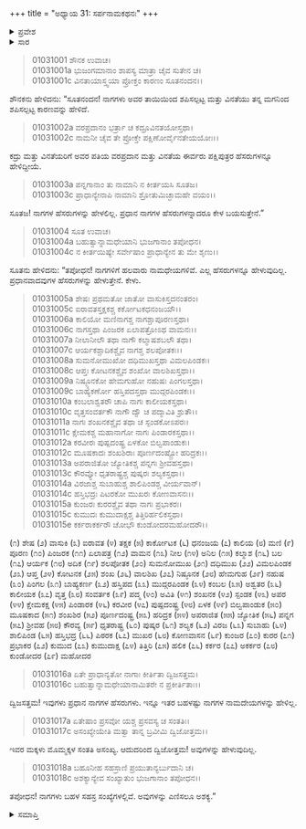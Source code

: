 +++
title = "ಅಧ್ಯಾಯ 31: ಸರ್ಪನಾಮಕಥನಃ"
+++

<details><summary>ಪ್ರವೇಶ</summary>


।।   ಓಂ ಓಂ ನಮೋ ನಾರಾಯಣಾಯ।।   ಶ್ರೀ ವೇದವ್ಯಾಸಾಯ ನಮಃ ।।

ಶ್ರೀ ಕೃಷ್ಣದ್ವೈಪಾಯನ ವೇದವ್ಯಾಸ ವಿರಚಿತ  

**ಶ್ರೀ ಮಹಾಭಾರತ**

**ಆದಿ ಪರ್ವ**

**ಆಸ್ತೀಕ ಪರ್ವ**

**ಅಧ್ಯಾಯ 31**

</details>


<details><summary>ಸಾರ</summary>
ಪ್ರಮುಖ ಪನ್ನಗಗಳ ಹೆಸರುಗಳು (1-18).

</details>



> 01031001 ಶೌನಕ ಉವಾಚ।  
01031001a ಭುಜಂಗಮಾನಾಂ ಶಾಪಸ್ಯ ಮಾತ್ರಾ ಚೈವ ಸುತೇನ ಚ।  
01031001c ವಿನತಾಯಾಸ್ತ್ವಯಾ ಪ್ರೋಕ್ತಂ ಕಾರಣಂ ಸೂತನಂದನ।।

ಶೌನಕನು ಹೇಳಿದನು: “ಸೂತನಂದನ! ನಾಗಗಳು ಅವರ ತಾಯಿಯಿಂದ ಶಪಿಸಲ್ಪಟ್ಟ ಮತ್ತು ವಿನತೆಯು ತನ್ನ ಮಗನಿಂದ ಶಪಿಸಲ್ಪಟ್ಟ ಕಾರಣವನ್ನು ಹೇಳಿದೆ.

> 01031002a ವರಪ್ರದಾನಂ ಭರ್ತ್ರಾ ಚ ಕದ್ರೂವಿನತಯೋಸ್ತಥಾ।  
01031002c ನಾಮನೀ ಚೈವ ತೇ ಪ್ರೋಕ್ತೇ ಪಕ್ಷಿಣೋರ್ವೈನತೇಯಯೋಃ।।

ಕದ್ರು ಮತ್ತು ವಿನತೆಯರಿಗೆ ಅವರ ಪತಿಯ ವರಪ್ರದಾನ ಮತ್ತು ವಿನತೆಯ ಈರ್ವರು ಪಕ್ಷಿಪುತ್ರರ ಹೆಸರುಗಳನ್ನೂ ಹೇಳಿದ್ದೀಯೆ.

> 01031003a ಪನ್ನಗಾನಾಂ ತು ನಾಮಾನಿ ನ ಕೀರ್ತಯಸಿ ಸೂತಜ।  
01031003c ಪ್ರಾಧಾನ್ಯೇನಾಪಿ ನಾಮಾನಿ ಶ್ರೋತುಮಿಚ್ಛಾಮಹೇ ವಯಂ।।

ಸೂತಜ! ನಾಗಗಳ ಹೆಸರುಗಳನ್ನು ಹೇಳಲಿಲ್ಲ. ಪ್ರಧಾನ ನಾಗಗಳ ಹೆಸರುಗಳನ್ನಾದರೂ ಕೇಳ ಬಯಸುತ್ತೇನೆ.”

> 01031004 ಸೂತ ಉವಾಚ।  
01031004a ಬಹುತ್ವಾನ್ನಾಮಧೇಯಾನಿ ಭುಜಗಾನಾಂ ತಪೋಧನ।  
01031004c ನ ಕೀರ್ತಯಿಷ್ಯೇ ಸರ್ವೇಷಾಂ ಪ್ರಾಧಾನ್ಯೇನ ತು ಮೇ ಶೃಣು।।

ಸೂತನು ಹೇಳಿದನು: “ತಪೋಧನ! ನಾಗಗಳಿಗೆ ಹಲವಾರು  ನಾಮಧೇಯಗಳಿವೆ. ಎಲ್ಲ ಹೆಸರುಗಳನ್ನೂ ಹೇಳುವುದಿಲ್ಲ. ಪ್ರಧಾನವಾದವುಗಳ ಹೆಸರುಗಳನ್ನು ಹೇಳುತ್ತೇನೆ. ಕೇಳು.

> 01031005a ಶೇಷಃ ಪ್ರಥಮತೋ ಜಾತೋ ವಾಸುಕಿಸ್ತದನಂತರಂ।  
01031005c ಐರಾವತಸ್ತಕ್ಷಕಶ್ಚ ಕರ್ಕೋಟಕಧನಂಜಯೌ।।  
01031006a ಕಾಲಿಯೋ ಮಣಿನಾಗಶ್ಚ ನಾಗಶ್ಚಾಪೂರಣಸ್ತಥಾ।  
01031006c ನಾಗಸ್ತಥಾ ಪಿಂಜರಕ ಏಲಾಪತ್ರೋಽಥ ವಾಮನಃ।।  
01031007a ನೀಲಾನೀಲೌ ತಥಾ ನಾಗೌ ಕಲ್ಮಾಷಶಬಲೌ ತಥಾ।  
01031007c ಆರ್ಯಕಶ್ಚಾದಿಕಶ್ಚೈವ ನಾಗಶ್ಚ ಶಲಪೋತಕಃ।।  
01031008a ಸುಮನೋಮುಖೋ ದಧಿಮುಖಸ್ತಥಾ ವಿಮಲಪಿಂಡಕಃ।  
01031008c ಆಪ್ತಃ ಕೋಟನಕಶ್ಚೈವ ಶಂಖೋ ವಾಲಶಿಖಸ್ತಥಾ।।   
01031009a ನಿಷ್ಠ್ಯೂನಕೋ ಹೇಮಗುಹೋ ನಹುಷಃ ಪಿಂಗಲಸ್ತಥಾ।  
01031009c ಬಾಹ್ಯಕರ್ಣೋ ಹಸ್ತಿಪದಸ್ತಥಾ ಮುದ್ಗರಪಿಂಡಕಃ।।  
01031010a ಕಂಬಲಾಶ್ವತರೌ ಚಾಪಿ ನಾಗಃ ಕಾಲೀಯಕಸ್ತಥಾ।   
01031010c ವೃತ್ತಸಂವರ್ತಕೌ ನಾಗೌ ದ್ವೌ ಚ ಪದ್ಮಾವಿತಿ ಶ್ರುತೌ।।  
01031011a ನಾಗಃ ಶಂಖನಕಶ್ಚೈವ ತಥಾ ಚ ಸ್ಫಂಡಕೋಽಪರಃ।  
01031011c ಕ್ಷೇಮಕಶ್ಚ ಮಹಾನಾಗೋ ನಾಗಃ ಪಿಂಡಾರಕಸ್ತಥಾ।।  
01031012a ಕರವೀರಃ ಪುಷ್ಪದಂಷ್ಟ್ರ ಏಳಕೋ ಬಿಲ್ವಪಾಂಡುಕಃ।  
01031012c ಮೂಷಕಾದಃ ಶಂಖಶಿರಾಃ ಪೂರ್ಣದಂಷ್ಟ್ರೋ ಹರಿದ್ರಕಃ।।  
01031013a ಅಪರಾಜಿತೋ ಜ್ಯೋತಿಕಶ್ಚ ಪನ್ನಗಃ ಶ್ರೀವಹಸ್ತಥಾ।  
01031013c ಕೌರವ್ಯೋ ಧೃತರಾಷ್ಟ್ರಶ್ಚ ಪುಷ್ಕರಃ ಶಲ್ಯಕಸ್ತಥಾ।।  
01031014a ವಿರಜಾಶ್ಚ ಸುಬಾಹುಶ್ಚ ಶಾಲಿಪಿಂಡಶ್ಚ ವೀರ್ಯವಾನ್।  
01031014c ಹಸ್ತಿಭದ್ರಃ ಪಿಟರಕೋ ಮುಖರಃ ಕೋಣವಾಸನಃ।।  
01031015a ಕುಂಜರಃ ಕುರರಶ್ಚೈವ ತಥಾ ನಾಗಃ ಪ್ರಭಾಕರಃ।  
01031015c ಕುಮುದಃ ಕುಮುದಾಕ್ಷಶ್ಚ ತಿತ್ತಿರಿರ್ಹಲಿಕಸ್ತಥಾ।   
01031015e ಕರ್ಕರಾಕರ್ಕರೌ ಚೋಭೌ ಕುಂಡೋದರಮಹೋದರೌ।।

(೧) ಶೇಷ (೨) ವಾಸುಕಿ (೩) ಐರಾವತ (೪) ತಕ್ಷಕ (೫) ಕಾರ್ಕೋಟಕ (೬) ಧನಂಜಯ (೭) ಕಾಲಿಯ (೮) ಮಣಿ (೯) ಪೂರಣ (೧೦) ಪಿಂಜರಕ (೧೧) ಏಲಾಪತ್ರ (೧೨) ವಾಮನ (೧೩) ನೀಲ (೧೪) ಅನಿಲ (೧೫) ಕಲ್ಮಾಶ (೧೬) ಬಲ (೧೭) ಆರ್ಯಕ (೧೮) ಅದಿಕ (೧೯) ಶಲಪೋತಕ (೨೦) ಸುಮನೋಮುಖ (೨೧) ದಧಿಮುಖ (೨೨) ವಿಮಲಪಿಂಡಕ (೨೩) ಆಪ್ತ (೨೪) ಕೋಟನಕ (೨೫) ಶಂಖ (೨೬) ವಾಲಶಿಖ (೨೭) ನಿಷ್ಠೂನಕ (೨೮) ಹೇಮಗುಹ (೨೯) ನಹುಷ (೩೦) ಪಿಂಗಲ (೩೧) ಬಾಹ್ಯಕರ್ಣ (೩೨) ಹಸ್ತಿಪದ (೩೩) ಮುದ್ಗರಪಿಂಡಕ (೩೪) ಕಂಬಲ (೩೫) ಅಶ್ವತರ (೩೬) ಕಾಲೀಯಕ (೩೭) ವೃತ್ತ (೩೮) ಸಂವರ್ತಕ (೩೯) ಪದ್ಮ (೪೦) ಅವಿತಿ (೪೧) ಶಂಖನಕ (೪೨) ಸ್ಪಂಡಕ (೪೩) ಅಪರ (೪೪) ಕ್ಷೇಮಕಕ್ಷ (೪೫) ಪಿಂಡಾರಕ (೪೬) ಕರವೀರ (೪೭) ಪುಷ್ಪದಂಷ್ಟ್ರ (೪೮) ಏಳಕ (೪೯) ಬಿಲ್ವಪಾಂಡುಕ (೫೦) ಮೂಷಕಾದ (೫೧) ಶಂಖಶಿರ (೫೨) ಪೂರ್ಣದಂಷ್ಟ್ರ (೫೩) ಹರಿದ್ರಕ (೫೪) ಅಪರಾಜಿತ (೫೫) ಜ್ಯೋತಿಕ (೫೬) ಪನ್ನಗ (೫೭) ಶ್ರೀವಹ (೫೮) ಕೌರವ್ಯ (೫೯) ಧೃತರಾಷ್ಟ್ರ (೬೦) ಪುಷ್ಕರ (೬೧) ಶಲ್ಯಕ (೬೨) ವಿರಜ (೬೩) ಸುಬಾಹು (೬೪) ಶಾಲಿಪಿಂಡ (೬೫) ಹಸ್ತಿಭದ್ರ (೬೬) ಪಿಠರಕ (೬೭) ಮುಖರ (೬೮) ಕೋಣವಾಸನ (೬೯) ಕುಂಜರ (೭೦) ಕುರರ (೭೧) ಪ್ರಭಾಕರ (೭೨) ಕುಮುದ (೭೩) ಕುಮುದಾಕ್ಷ (೭೪) ತಿತ್ತಿರಿ (೭೫) ಹಲಿಕ (೭೬) ಕರ್ಕರ (೭೭) ಅಕರ್ಕರ (೭೮) ಕುಂಡೋದರ (೭೯) ಮಹೋದರ

> 01031016a ಏತೇ ಪ್ರಾಧಾನ್ಯತೋ ನಾಗಾಃ ಕೀರ್ತಿತಾ ದ್ವಿಜಸತ್ತಮ।  
01031016c ಬಹುತ್ವಾನ್ನಾಮಧೇಯಾನಾಮಿತರೇ ನ ಪ್ರಕೀರ್ತಿತಾಃ।।

ದ್ವಿಜಸತ್ತಮ! ಇವುಗಳು ಪ್ರಧಾನ ನಾಗಗಳ ಹೆಸರುಗಳು. ಇನ್ನೂ ಇತರ ಬಹಳಷ್ಟು ನಾಗಗಳ ನಾಮದೇಯಗಳನ್ನು ಹೇಳಿಲ್ಲ.

> 01031017a ಏತೇಷಾಂ ಪ್ರಸವೋ ಯಶ್ಚ ಪ್ರಸವಸ್ಯ ಚ ಸಂತತಿಃ।  
01031017c ಅಸಂಖ್ಯೇಯೇತಿ ಮತ್ವಾ ತಾನ್ನ ಬ್ರವೀಮಿ ದ್ವಿಜೋತ್ತಮ।।

ಇವರ ಮಕ್ಕಳು ಮೊಮ್ಮಕ್ಕಳ ಸಂತತಿ ಅಸಂಖ್ಯ. ಆದುದರಿಂದ ದ್ವಿಜೋತ್ತಮ! ಅವುಗಳನ್ನು ಹೇಳುವುದಿಲ್ಲ.

> 01031018a ಬಹೂನೀಹ ಸಹಸ್ರಾಣಿ ಪ್ರಯುತಾನ್ಯರ್ಬುದಾನಿ ಚ।  
01031018c ಅಶಕ್ಯಾನ್ಯೇವ ಸಂಖ್ಯಾತುಂ ಭುಜಗಾನಾಂ ತಪೋಧನ।।

ತಪೋಧನ! ನಾಗಗಳು ಬಹಳ ಸಹಸ್ರ ಸಂಖ್ಯೆಗಳಲ್ಲಿವೆ. ಅವುಗಳನ್ನು ಎಣಿಸಲೂ ಅಶಕ್ಯ.”

<details><summary>ಸಮಾಪ್ತಿ</summary>

ಇತಿ ಶ್ರೀ ಮಹಾಭಾರತೇ ಆದಿಪರ್ವಣಿ ಆಸ್ತೀಕಪರ್ವಣಿ ಸರ್ಪನಾಮಕಥನೋ ನಾಮ ಏಕತ್ರಿಂಶೋಽಧ್ಯಾಯಃ।  
ಇದು ಶ್ರೀ ಮಹಾಭಾರತದಲ್ಲಿ ಆದಿಪರ್ವದಲ್ಲಿ ಆಸ್ತೀಕಪರ್ವದಲ್ಲಿ ಸರ್ಪನಾಮಕಥನ ಎನ್ನುವ ಮೂವತ್ತೊಂದನೇ ಅಧ್ಯಾಯವು.


</details>
